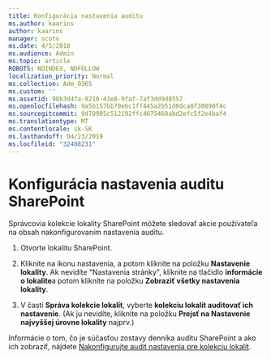 ```yaml
---
title: Konfigurácia nastavenia auditu
ms.author: kaarins
author: kaarins
manager: scotv
ms.date: 4/5/2018
ms.audience: Admin
ms.topic: article
ROBOTS: NOINDEX, NOFOLLOW
localization_priority: Normal
ms.collection: Adm_O365
ms.custom: ''
ms.assetid: 98b3d4fa-9210-43e8-9faf-7af3dd9d8557
ms.openlocfilehash: 9a5b157bb70e6c1ff445a2b51d0dca8f30890f4c
ms.sourcegitcommit: 9d78905c512192ffc4675468abd2efc5f2e4baf4
ms.translationtype: MT
ms.contentlocale: sk-SK
ms.lasthandoff: 04/23/2019
ms.locfileid: "32408231"
---
```

# <a name="configure-sharepoint-audit-settings"></a>Konfigurácia nastavenia auditu SharePoint

Správcovia kolekcie lokality SharePoint môžete sledovať akcie používateľa na obsah nakonfigurovaním nastavenia auditu.
  
1. Otvorte lokalitu SharePoint.
    
2. Kliknite na ikonu nastavenia, a potom kliknite na položku **Nastavenie lokality**. Ak nevidíte "Nastavenia stránky", kliknite na tlačidlo **informácie o lokalite**a potom kliknite na položku **Zobraziť všetky nastavenia lokality**.
    
3. V časti **Správa kolekcie lokalít**, vyberte **kolekciu lokalít auditovať ich nastavenie**. (Ak ju nevidíte, kliknite na položku **Prejsť na Nastavenie najvyššej úrovne lokality** najprv.) 
    
Informácie o tom, čo je súčasťou zostavy denníka auditu SharePoint a ako ich zobraziť, nájdete [Nakonfigurujte audit nastavenia pre kolekciu lokalít](https://go.microsoft.com/fwlink/?linkid=404050).
  

